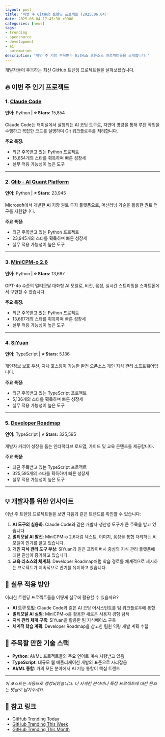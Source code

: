 ```yaml
---
layout: post
title: '이번 주 GitHub 트렌딩 프로젝트 (2025.06.04)'
date: 2025-06-04 17:45:30 +0900
categories: [news]
tags:
- trending
- opensource
- development
- ai
- automation
description: '이번 주 가장 주목받는 GitHub 오픈소스 프로젝트들을 소개합니다.'
---
```


개발자들이 주목하는 최신 GitHub 트렌딩 프로젝트들을 살펴보겠습니다.

## 🔥 이번 주 인기 프로젝트

### 1. [Claude Code](https://github.com/anthropic/claude-code)

**언어:** Python | **⭐ Stars:** 15,854

Claude Code는 터미널에서 실행되는 AI 코딩 도구로, 자연어 명령을 통해 루틴 작업을 수행하고 복잡한 코드를 설명하며 Git 워크플로우를 처리합니다.

**주요 특징:**
- 최근 주목받고 있는 Python 프로젝트
- 15,854개의 스타를 획득하며 빠른 성장세
- 실무 적용 가능성이 높은 도구

---

### 2. [Qlib - AI Quant Platform](https://github.com/microsoft/qlib)

**언어:** Python | **⭐ Stars:** 23,945

Microsoft에서 개발한 AI 지향 퀀트 투자 플랫폼으로, 머신러닝 기술을 활용한 퀀트 연구를 지원합니다.

**주요 특징:**
- 최근 주목받고 있는 Python 프로젝트
- 23,945개의 스타를 획득하며 빠른 성장세
- 실무 적용 가능성이 높은 도구

---

### 3. [MiniCPM-o 2.6](https://github.com/OpenBMB/MiniCPM-o)

**언어:** Python | **⭐ Stars:** 13,667

GPT-4o 수준의 멀티모달 대화형 AI 모델로, 비전, 음성, 실시간 스트리밍을 스마트폰에서 구현할 수 있습니다.

**주요 특징:**
- 최근 주목받고 있는 Python 프로젝트
- 13,667개의 스타를 획득하며 빠른 성장세
- 실무 적용 가능성이 높은 도구

---

### 4. [SiYuan](https://github.com/siyuan-note/siyuan)

**언어:** TypeScript | **⭐ Stars:** 5,136

개인정보 보호 우선, 자체 호스팅이 가능한 완전 오픈소스 개인 지식 관리 소프트웨어입니다.

**주요 특징:**
- 최근 주목받고 있는 TypeScript 프로젝트
- 5,136개의 스타를 획득하며 빠른 성장세
- 실무 적용 가능성이 높은 도구

---

### 5. [Developer Roadmap](https://github.com/kamranahmedse/developer-roadmap)

**언어:** TypeScript | **⭐ Stars:** 325,595

개발자 커리어 성장을 돕는 인터랙티브 로드맵, 가이드 및 교육 콘텐츠를 제공합니다.

**주요 특징:**
- 최근 주목받고 있는 TypeScript 프로젝트
- 325,595개의 스타를 획득하며 빠른 성장세
- 실무 적용 가능성이 높은 도구

---

## 💡 개발자를 위한 인사이트

이번 주 트렌딩 프로젝트들을 보면 다음과 같은 트렌드를 확인할 수 있습니다:

1. **AI 도구의 실용화**: Claude Code와 같은 개발자 생산성 도구가 큰 주목을 받고 있습니다.
2. **멀티모달 AI 발전**: MiniCPM-o 2.6처럼 텍스트, 이미지, 음성을 통합 처리하는 AI 모델이 인기를 끌고 있습니다.
3. **개인 지식 관리 도구 부상**: SiYuan과 같은 프라이버시 중심의 지식 관리 플랫폼에 대한 관심이 증가하고 있습니다.
4. **교육 리소스의 체계화**: Developer Roadmap처럼 학습 경로를 체계적으로 제시하는 프로젝트가 지속적으로 인기를 유지하고 있습니다.

## 🎯 실무 적용 방안

이러한 트렌딩 프로젝트들을 어떻게 실무에 활용할 수 있을까요?

- **AI 도구 도입**: Claude Code와 같은 AI 코딩 어시스턴트를 팀 워크플로우에 통합
- **멀티모달 AI 실험**: MiniCPM-o를 활용한 새로운 사용자 경험 탐색
- **지식 관리 체계 구축**: SiYuan을 활용한 팀 지식베이스 구축
- **체계적 학습 계획**: Developer Roadmap을 참고한 팀원 역량 개발 계획 수립

## 🚀 주목할 만한 기술 스택

- **Python**: AI/ML 프로젝트들의 주요 언어로 계속 사랑받고 있음
- **TypeScript**: 대규모 웹 애플리케이션 개발의 표준으로 자리잡음
- **AI/ML 통합**: 거의 모든 분야에서 AI 기능 통합이 핵심 트렌드

---

*이 포스트는 자동으로 생성되었습니다. 더 자세한 분석이나 특정 프로젝트에 대한 문의는 댓글로 남겨주세요.*

## 🔗 참고 링크

- [GitHub Trending Today](https://github.com/trending)
- [GitHub Trending This Week](https://github.com/trending?since=weekly)
- [GitHub Trending This Month](https://github.com/trending?since=monthly)
